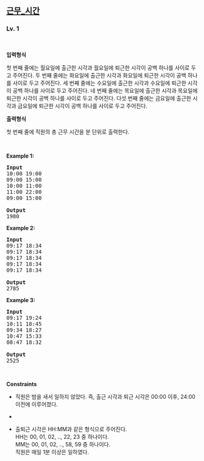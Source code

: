 <h2><a href="https://softeer.ai/practice/6254">근무_시간</a></h2><h3>Lv. 1</h3>
<br/><p><strong>입력형식</strong><p>첫 번째 줄에는 월요일에 출근한 시각과 월요일에 퇴근한 시각이 공백 하나를 사이로 두고 주어진다.  두 번째 줄에는 화요일에 출근한 시각과 화요일에 퇴근한 시각이 공백 하나를 사이로 두고 주어진다.  세 번째 줄에는 수요일에 출근한 시각과 수요일에 퇴근한 시각이 공백 하나를 사이로 두고 주어진다.  네 번째 줄에는 목요일에 출근한 시각과 목요일에 퇴근한 시각이 공백 하나를 사이로 두고 주어진다.  다섯 번째 줄에는 금요일에 출근한 시각과 금요일에 퇴근한 시각이 공백 하나를 사이로 두고 주어진다.</p></p><p><strong>출력형식</strong><p>첫 번째 줄에 직원의 총 근무 시간을 분 단위로 출력한다.</p></p>
<br/><p><strong class="example">Example 1:</strong>
<pre><strong>Input
</strong>10:00 19:00
09:00 15:00
10:00 11:00
11:00 22:00
09:00 15:00
<strong>
Output
</strong>1980
</pre></p>
<p><strong class="example">Example 2:</strong>
<pre><strong>Input
</strong>09:17 18:34
09:17 18:34
09:17 18:34
09:17 18:34
09:17 18:34
<strong>
Output
</strong>2785
</pre></p>
<p><strong class="example">Example 3:</strong>
<pre><strong>Input
</strong>09:17 19:24
10:11 18:45
09:34 18:27
10:47 15:33
08:47 18:32
<strong>
Output
</strong>2525
</pre></p>
<br/><p><strong>Constraints</strong><ul><li><p class="qti-paragraph" dir="ltr"><span>직원은 밤을 새서 일하지 않았다. 즉, 출근 시각과 퇴근 시각은 00:00 이후, 24:00 이전에 이루어졌다.</span></p></li><li><p class="qti-paragraph" dir="ltr"><br/></p></li><li><p class="qti-paragraph" dir="ltr"><span>출퇴근 시각은 HH:MM과 같은 형식으로 주어진다.</span><br/><span>  HH는 00, 01, 02, .., 22, 23 중 하나이다.</span><br/><span>  MM는 00, 01, 02, .., 58, 59 중 하나이다.</span><br/><span>  직원은 매일 1분 이상은 일하였다. </span><br/></p></li></ul></p>